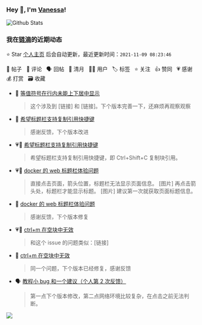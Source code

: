 ### Hey 👋, I'm [Vanessa](http://vanessa.b3log.org/)!

![Github Stats](https://github-readme-stats.vercel.app/api?username=Vanessa219&show_icons=true)

<!--events start -->

### 我在[链滴](https://ld246.com)的近期动态

⭐️ Star [个人主页](https://github.com/Vanessa219/Vanessa219) 后会自动更新，最近更新时间：`2021-11-09 08:23:46`

📝 帖子 &nbsp; 💬 评论 &nbsp; 🗣 回帖 &nbsp; 🌙 清月 &nbsp; 👨‍💻 用户 &nbsp; 🏷️ 标签 &nbsp; ⭐️ 关注 &nbsp; 👍 赞同 &nbsp; 💗 感谢 &nbsp; 💰 打赏 &nbsp; 🗃 收藏

* 💬 [等值符号在行内未能上下居中显示](https://ld246.com/article/1636204769623/comment/1636344588924#comments)

  > 这个涉及到 [链接] 和 [链接]。下个版本完善一下，还麻烦再观察观察
* 💬 [希望标题栏支持复制引用快捷键](https://ld246.com/article/1636296342417/comment/1636299662721#comments)

  > 感谢反馈，下个版本改进
* 💗📝 [希望标题栏支持复制引用快捷键](https://ld246.com/article/1636296342417)

  > 希望标题栏支持复制引用快捷键，即 Ctrl+Shift+C 复制块引用。
* 💗📝 [docker 的 web 标题栏体验问题](https://ld246.com/article/1636292725785)

  > 直接点击页面，箭头位置，标题栏无法显示页面信息。 [图片] 再点击箭头处，标题栏才能显示标题。 [图片] 建议第一次就获取页面标题信息。
* 💬 [docker 的 web 标题栏体验问题](https://ld246.com/article/1636292725785/comment/1636299496987#comments)

  > 感谢反馈，下个版本修复
* 💗📝 [ctrl+m 在空块中无效](https://ld246.com/article/1636260006743)

  > 和这个 issue 的问题类似：[链接]
* 💬 [ctrl+m 在空块中无效](https://ld246.com/article/1636260006743/comment/1636297581358#comments)

  > 同一个问题，下个版本已经修复，感谢反馈
* 🗣 [教程小 bug 和一个建议（个人第 2 次反馈）](https://ld246.com/article/1635423134883/comment/1636293069859#comments)

  > 第一点下个版本修改，第二点网络环境比较复杂，在点击之前无法判断。


<!--events end -->

<a title="Hits" target="_blank" href="https://github.com/Vanessa219/Vanessa219"><img src="https://hits.b3log.org/Vanessa219/Vanessa219.svg"></a>
